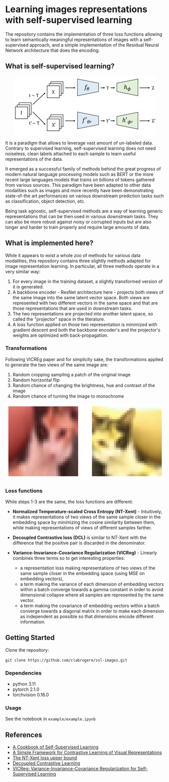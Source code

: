 # Learning images representations with self-supervised learning

The repository contains the implementation of three loss functions allowing to learn semantically meaningful representations of images with a self-supervised approach, and a simple implementation of the Residual Neural Network architecture that does the encoding.

## What is self-supervised learning? <a name = "what_is_self_supervised_learning"></a>

<p align="center"><img src="resources/contrastive-learning.png"/></p>

It is a paradigm that allows to leverage vast amount of un-labeled data. Contrary to supervised learning, self-supervised learning does not need noiseless, clean labels attached to each sample to learn useful representations of the data.

It emerged as a successful family of methods behind the great progress of modern natural language processing models such as BERT or the more recent large languages models that trains on billions of tokens gathered from various sources. This paradigm have been adapted to other data modalities such as images and more recently have been demonstrating state-of-the art performances on various downstream prediction tasks such as classification, object detection, etc.

Being task agnostic, self-supervised methods are a way of learning generic representations that can be then used in various downstream tasks. They can also be more robust against noisy or corrupted inputs but are also longer and harder to train properly and require large amounts of data.

## What is implemented here? <a name = "what_is_implemented_here"></a>

While it appears to exist a whole zoo of methods for various data modalities, this repository contains three slightly methods adapted for image representation learning. In particular, all three methods operate in a very similar way:

1. For every image in the training dataset, a slightly transformed version of it is generated.
2. A backbone encoder - ResNet architecture here - projects both views of the same image into the same latent vector space. Both views are represented with two different vectors in the same space and that are those representations that are used in downstream tasks.
3. The two representations are projected into another latent space, so called the "projector" space in the literature.
4. A loss function applied on those two representation is minimized with gradient descent and both the backbone encoder's and the projector's weights are optimized with back-propagation.

### Transformations

Following VICREg paper and for simplicity sake, the transformations applied to generate the two views of the same image are:

1. Random cropping sampling a patch of the original image
2. Random horizontal flip
3. Random chance of changing the brightness, hue and contrast of the image
4. Random chance of turning the image to monochrome

<p align="center"><img src="resources/transformation-example.png"/></p>

### Loss functions

While steps 1-3 are the same, the loss functions are different:

- **Normalized Temperature-scaled Cross Entropy (NT-Xent)** - Intuitively, it makes representations of two views of the same sample closer in the embedding space by minimizing the cosine similarity between them, while making representations of views of different samples farther.

- **Decoupled Contrastive loss (DCL)** is similar to NT-Xent with the difference that the positive pair is discarded in the denominator.

- **Variance-Invariance-Covariance Regularization (VICReg)** - Linearly combines three terms so to get interesting properties:
  - a representation loss making representations of two views of the same sample closer in the embedding space (using MSE on embedding vectors),
  - a term making the variance of each dimension of embedding vectors within a batch converge towards a gamma constant in order to avoid dimensional collapse where all samples are represented by the same vector.
  - a term making the covariance of embedding vectors within a batch converge towards a diagonal matrix in order to make each dimension as independent as possible so that dimensions encode different information.


## Getting Started <a name = "getting_started"></a>

Clone the repository:

`git clone https://github.com/clabrugere/ssl-images.git`

### Dependencies

- python 3.11
- pytorch 2.1.0
- torchvision 0.16.0

### Usage

See the notebook in `example/example.ipynb`

## References <a name = "references"></a>

- [A Cookbook of Self-Supervised Learning](https://arxiv.org/abs/2304.12210)
- [A Simple Framework for Contrastive Learning of Visual Representations](https://arxiv.org/abs/2002.05709)
- [The NT-Xent loss upper bound](https://arxiv.org/abs/2205.03169v1)
- [Decoupled Contrastive Learning](https://arxiv.org/abs/2110.06848)
- [VICReg: Variance-Invariance-Covariance Regularization for Self-Supervised Learning](https://arxiv.org/abs/2105.04906)
